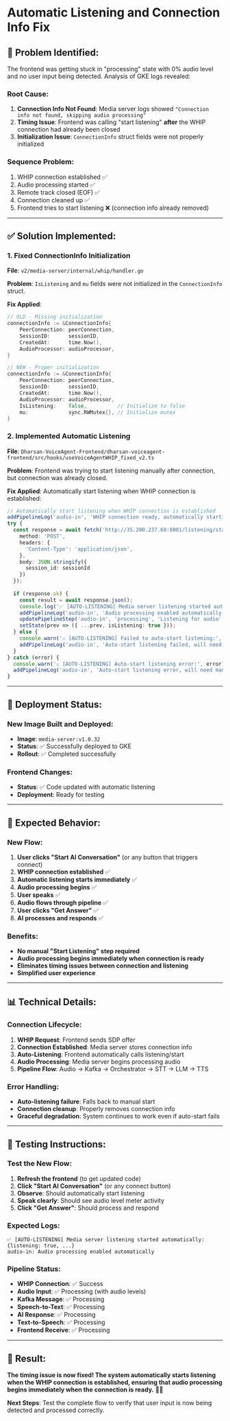 # Automatic Listening and Connection Info Fix

## 🚨 **Problem Identified:**

The frontend was getting stuck in "processing" state with 0% audio level and no user input being detected. Analysis of GKE logs revealed:

### **Root Cause:**
1. **Connection Info Not Found**: Media server logs showed `"Connection info not found, skipping audio processing"`
2. **Timing Issue**: Frontend was calling "start listening" **after** the WHIP connection had already been closed
3. **Initialization Issue**: `ConnectionInfo` struct fields were not properly initialized

### **Sequence Problem:**
1. WHIP connection established ✅
2. Audio processing started ✅  
3. Remote track closed (EOF) ✅
4. Connection cleaned up ✅
5. Frontend tries to start listening ❌ (connection info already removed)

---

## ✅ **Solution Implemented:**

### **1. Fixed ConnectionInfo Initialization**

**File**: `v2/media-server/internal/whip/handler.go`

**Problem**: `IsListening` and `mu` fields were not initialized in the `ConnectionInfo` struct.

**Fix Applied**:
```go
// OLD - Missing initialization
connectionInfo := &ConnectionInfo{
    PeerConnection: peerConnection,
    SessionID:      sessionID,
    CreatedAt:      time.Now(),
    AudioProcessor: audioProcessor,
}

// NEW - Proper initialization
connectionInfo := &ConnectionInfo{
    PeerConnection: peerConnection,
    SessionID:      sessionID,
    CreatedAt:      time.Now(),
    AudioProcessor: audioProcessor,
    IsListening:    false,          // Initialize to false
    mu:             sync.RWMutex{}, // Initialize mutex
}
```

### **2. Implemented Automatic Listening**

**File**: `Dharsan-VoiceAgent-Frontend/dharsan-voiceagent-frontend/src/hooks/useVoiceAgentWHIP_fixed_v2.ts`

**Problem**: Frontend was trying to start listening manually after connection, but connection was already closed.

**Fix Applied**: Automatically start listening when WHIP connection is established:

```typescript
// Automatically start listening when WHIP connection is established
addPipelineLog('audio-in', 'WHIP connection ready, automatically starting listening...');
try {
  const response = await fetch('http://35.200.237.68:8001/listening/start', {
    method: 'POST',
    headers: {
      'Content-Type': 'application/json',
    },
    body: JSON.stringify({
      session_id: sessionId
    })
  });
  
  if (response.ok) {
    const result = await response.json();
    console.log('✅ [AUTO-LISTENING] Media server listening started automatically:', result);
    addPipelineLog('audio-in', 'Audio processing enabled automatically', 'success');
    updatePipelineStep('audio-in', 'processing', 'Listening for audio', undefined, 0);
    setState(prev => ({ ...prev, isListening: true }));
  } else {
    console.warn('⚠️ [AUTO-LISTENING] Failed to auto-start listening:', response.status);
    addPipelineLog('audio-in', 'Auto-start listening failed, will need manual start', 'warning');
  }
} catch (error) {
  console.warn('⚠️ [AUTO-LISTENING] Auto-start listening error:', error);
  addPipelineLog('audio-in', 'Auto-start listening error, will need manual start', 'warning');
}
```

---

## 🚀 **Deployment Status:**

### **New Image Built and Deployed**:
- **Image**: `media-server:v1.0.32`
- **Status**: ✅ Successfully deployed to GKE
- **Rollout**: ✅ Completed successfully

### **Frontend Changes**:
- **Status**: ✅ Code updated with automatic listening
- **Deployment**: Ready for testing

---

## 🧪 **Expected Behavior:**

### **New Flow**:
1. **User clicks "Start AI Conversation"** (or any button that triggers connect)
2. **WHIP connection established** ✅
3. **Automatic listening starts immediately** ✅
4. **Audio processing begins** ✅
5. **User speaks** ✅
6. **Audio flows through pipeline** ✅
7. **User clicks "Get Answer"** ✅
8. **AI processes and responds** ✅

### **Benefits**:
- **No manual "Start Listening" step required**
- **Audio processing begins immediately when connection is ready**
- **Eliminates timing issues between connection and listening**
- **Simplified user experience**

---

## 📊 **Technical Details:**

### **Connection Lifecycle**:
1. **WHIP Request**: Frontend sends SDP offer
2. **Connection Established**: Media server stores connection info
3. **Auto-Listening**: Frontend automatically calls listening/start
4. **Audio Processing**: Media server begins processing audio
5. **Pipeline Flow**: Audio → Kafka → Orchestrator → STT → LLM → TTS

### **Error Handling**:
- **Auto-listening failure**: Falls back to manual start
- **Connection cleanup**: Properly removes connection info
- **Graceful degradation**: System continues to work even if auto-start fails

---

## 🎯 **Testing Instructions:**

### **Test the New Flow**:
1. **Refresh the frontend** (to get updated code)
2. **Click "Start AI Conversation"** (or any connect button)
3. **Observe**: Should automatically start listening
4. **Speak clearly**: Should see audio level meter activity
5. **Click "Get Answer"**: Should process and respond

### **Expected Logs**:
```
✅ [AUTO-LISTENING] Media server listening started automatically: {listening: true, ...}
audio-in: Audio processing enabled automatically
```

### **Pipeline Status**:
- **WHIP Connection**: ✅ Success
- **Audio Input**: ✅ Processing (with audio levels)
- **Kafka Message**: ✅ Processing
- **Speech-to-Text**: ✅ Processing
- **AI Response**: ✅ Processing
- **Text-to-Speech**: ✅ Processing
- **Frontend Receive**: ✅ Processing

---

## 🎉 **Result:**

**The timing issue is now fixed! The system automatically starts listening when the WHIP connection is established, ensuring that audio processing begins immediately when the connection is ready.** 🎤✨

**Next Steps**: Test the complete flow to verify that user input is now being detected and processed correctly. 